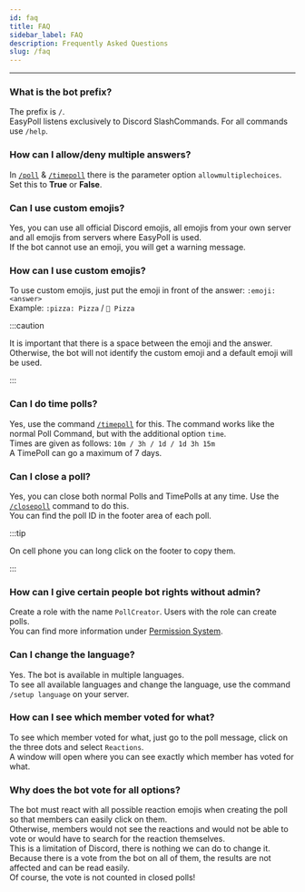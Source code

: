 ```yaml
---
id: faq
title: FAQ
sidebar_label: FAQ
description: Frequently Asked Questions
slug: /faq
---
```


---

### What is the bot prefix?
The prefix is `/`.  
EasyPoll listens exclusively to Discord SlashCommands. For all commands use `/help`.

### How can I allow/deny multiple answers?
In [`/poll`](/commands/poll.md) & [`/timepoll`](/commands/timepoll.md) there is the parameter option `allowmultiplechoices`. Set this to **True** or **False**.

### Can I use custom emojis?
Yes, you can use all official Discord emojis, all emojis from your own server and all emojis from servers where EasyPoll is used.  
If the bot cannot use an emoji, you will get a warning message.

### How can I use custom emojis?
To use custom emojis, just put the emoji in front of the answer: `:emoji: <answer>`  
Example: `:pizza: Pizza` / `🍕 Pizza`

:::caution

It is important that there is a space between the emoji and the answer.  
Otherwise, the bot will not identify the custom emoji and a default emoji will be used.

:::

### Can I do time polls?
Yes, use the command [`/timepoll`](/commands/timepoll.md) for this. The command works like the normal Poll Command, but with the additional option `time`.  
Times are given as follows: `10m / 3h / 1d / 1d 3h 15m`  
A TimePoll can go a maximum of 7 days.

### Can I close a poll?
Yes, you can close both normal Polls and TimePolls at any time. Use the [`/closepoll`](/commands/closepoll.md) command to do this.  
You can find the poll ID in the footer area of each poll.

:::tip

On cell phone you can long click on the footer to copy them.

:::

### How can I give certain people bot rights without admin?
Create a role with the name `PollCreator`. Users with the role can create polls.  
You can find more information under [Permission System](/permissions/permission-system.md).

### Can I change the language?
Yes. The bot is available in multiple languages.  
To see all available languages and change the language, use the command `/setup language` on your server.

### How can I see which member voted for what?
To see which member voted for what, just go to the poll message, click on the three dots and select `Reactions`.  
A window will open where you can see exactly which member has voted for what.

### Why does the bot vote for all options?
The bot must react with all possible reaction emojis when creating the poll so that members can easily click on them.  
Otherwise, members would not see the reactions and would not be able to vote or would have to search for the reaction themselves.  
This is a limitation of Discord, there is nothing we can do to change it.  
Because there is a vote from the bot on all of them, the results are not affected and can be read easily.  
Of course, the vote is not counted in closed polls!